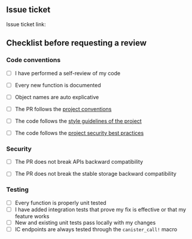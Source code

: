## Issue ticket

Issue ticket link:


## Checklist before requesting a review

### Code conventions

- [ ] I have performed a self-review of my code
- [ ] Every new function is documented
- [ ] Object names are auto explicative
- [ ] The PR follows the [project conventions](https://infinityswap.atlassian.net/wiki/spaces/CPROD/pages/23330839/Conventions)
- [ ] The code follows the [style guidelines of the project](https://infinityswap.atlassian.net/wiki/spaces/CPROD/pages/24444929/Rust+Conventions)
- [ ] The code follows the [project security best practices](https://infinityswap.atlassian.net/wiki/spaces/CPROD/pages/35225620/Security+Considerations)


### Security 

- [ ] The PR does not break APIs backward compatibility
- [ ] The PR does not break the stable storage backward compatibility


### Testing 

- [ ] Every function is properly unit tested
- [ ] I have added integration tests that prove my fix is effective or that my feature works
- [ ] New and existing unit tests pass locally with my changes
- [ ] IC endpoints are always tested through the `canister_call!` macro
